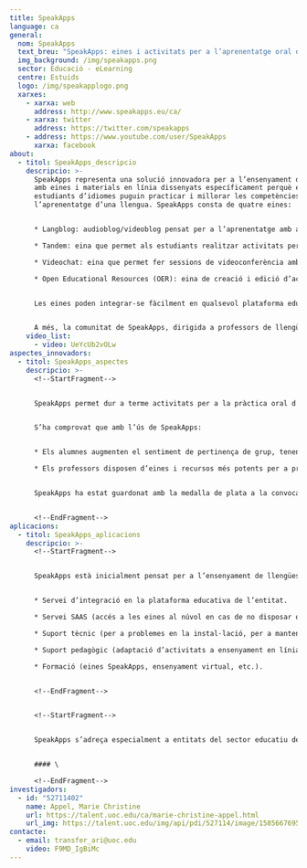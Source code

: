 ```yaml
---
title: SpeakApps
language: ca
general:
  nom: SpeakApps
  text_breu: "SpeakApps: eines i activitats per a l’aprenentatge oral de les llengües"
  img_background: /img/speakapps.png
  sector: Educació - eLearning
  centre: Estuids
  logo: /img/speakapplogo.png
  xarxes:
    - xarxa: web
      address: http://www.speakapps.eu/ca/
    - xarxa: twitter
      address: https://twitter.com/speakapps
    - address: https://www.youtube.com/user/SpeakApps
      xarxa: facebook
about:
  - titol: SpeakApps_descripcio
    descripcio: >-
      SpeakApps representa una solució innovadora per a l’ensenyament d’idiomes
      amb eines i materials en línia dissenyats específicament perquè els
      estudiants d’idiomes puguin practicar i millorar les competències orals en
      l’aprenentatge d’una llengua. SpeakApps consta de quatre eines:


      * Langblog: audioblog/videoblog pensat per a l’aprenentatge amb activitats orals.

      * Tandem: eina que permet als estudiants realitzar activitats per parelles que fomentin la pràctica oral. Distribueix materials en temps real per a potenciar la interacció entre els estudiants.

      * Videochat: eina que permet fer sessions de videoconferència amb fins a sis persones, que facilita als estudiants organitzar i enregistrar sessions sense la presència del professor i permet al professor escoltar i avaluar les intervencions individuals de cada participant.

      * Open Educational Resources (OER): eina de creació i edició d’activitats i materials per a l’ensenyament d’idiomes en línia que inclou un repositori de materials amb llicència Creative Commons.


      Les eines poden integrar-se fàcilment en qualsevol plataforma educativa compatible amb l’estàndard LTI d’IMS Global.


      A més, la comunitat de SpeakApps, dirigida a professors de llengües, desenvolupadors de tecnologies d’aprenentatge i tot tipus d’institucions relacionades amb l’ensenyament de llengües, promou la contribució i l’intercanvi de continguts, serveis i pedagogies per a l’ensenyament de llengües.
    video_list:
      - video: UeYcUb2vOLw
aspectes_innovadors:
  - titol: SpeakApps_aspectes
    descripcio: >-
      <!--StartFragment-->


      SpeakApps permet dur a terme activitats per a la pràctica oral d’una llengua en línia, que tradicionalment s’han realitzat presencialment: alumnes i professors poden interactuar de manera flexible, fàcil i intuïtiva, simplificant les interfícies i unificant formats. Això millora l’experiència educativa, ja que centra els esforços en l’aprenentatge i evita la dispersió en l’ús de la tecnologia.


      S’ha comprovat que amb l’ús de SpeakApps:


      * Els alumnes augmenten el sentiment de pertinença de grup, tenen més motivació i s’incrementa la qualitat de l’aprenentatge d’habilitats de la parla.

      * Els professors disposen d’eines i recursos més potents per a promoure i avaluar la pràctica oral de llengües entre els alumnes.


      SpeakApps ha estat guardonat amb la medalla de plata a la convocatòria dels premis Learning Impact 2014, organitzats per l’IMS Global Learning Consortium, una entitat sense ànim de lucre que vol impulsar el creixement i l’impacte de les tecnologies d’aprenentatge en l’ensenyament superior.


      <!--EndFragment-->
aplicacions:
  - titol: SpeakApps_aplicacions
    descripcio: >-
      <!--StartFragment-->


      SpeakApps està inicialment pensat per a l’ensenyament de llengües a distància, però també es pot fer servir com a reforç de la pràctica oral en models presencials o mixtos. La UOC ofereix una sèrie de serveis perquè les entitats interessades puguin treure el màxim profit de SpeakApps:


      * Servei d’integració en la plataforma educativa de l’entitat.

      * Servei SAAS (accés a les eines al núvol en cas de no disposar de plataforma educativa).

      * Suport tècnic (per a problemes en la instal·lació, per a manteniment, etc.).

      * Suport pedagògic (adaptació d’activitats a ensenyament en línia).

      * Formació (eines SpeakApps, ensenyament virtual, etc.).


      <!--EndFragment-->


      <!--StartFragment-->


      SpeakApps s’adreça especialment a entitats del sector educatiu dedicades a l’ensenyament de llengües, com escoles i centres d’ensenyament d’idiomes, universitats i centres d’educació a distància que imparteixen idiomes.


      #### \

      <!--EndFragment-->
investigadors:
  - id: "52711402"
    name: Appel, Marie Christine
    url: https://talent.uoc.edu/ca/marie-christine-appel.html
    url_img: https://talent.uoc.edu/img/api/pdi/527114/image/1585667695024
contacte:
  - email: transfer_ari@uoc.edu
    video: F9MD_IgBiMc
---
```

